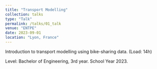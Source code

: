 ```yaml
---
title: "Transport Modelling"
collection: talks
type: "Talk"
permalink: /talks/01_talk
venue: "ENTPE"
date: 2023-09-01
location: "Lyon, France"
---
```


Introduction to transport modelling using bike-sharing data. (Load: 14h)

Level: Bachelor of Engineering, 3rd year. 
School Year 2023.
